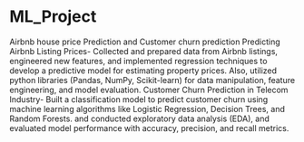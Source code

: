# ML_Project
Airbnb house price Prediction and Customer churn prediction
Predicting Airbnb Listing Prices- Collected and prepared data
 from Airbnb listings, engineered new features, and implemented
 regression techniques to develop a predictive model for
 estimating property prices. Also, utilized python libraries
 (Pandas, NumPy, Scikit-learn) for data manipulation, feature
 engineering, and model evaluation. Customer Churn Prediction in
 Telecom Industry- Built a classification model to predict
 customer churn using machine learning algorithms like Logistic
 Regression, Decision Trees, and Random Forests. and
 conducted exploratory data analysis (EDA), and evaluated model
 performance with accuracy, precision, and recall metrics.
